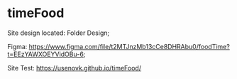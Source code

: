 # timeFood
Site design located: Folder Design;






Figma: https://www.figma.com/file/t2MTJnzMb13cCe8DHRAbu0/foodTime?t=EEzYAWXOEYVidOBu-6;




Site Test: https://usenovk.github.io/timeFood/

